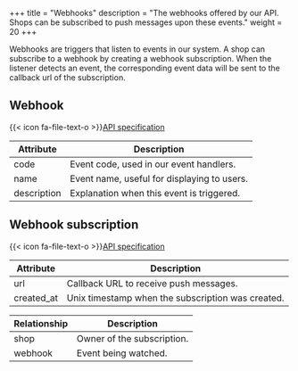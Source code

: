+++
title = "Webhooks"
description = "The webhooks offered by our API. Shops can be subscribed to push messages upon these events."
weight = 20
+++

Webhooks are triggers that listen to events in our system. A shop can subscribe to a webhook by creating a webhook subscription. When the listener detects an event, the corresponding event data will be sent to the callback url of the subscription.

## Webhook

{{< icon fa-file-text-o >}}[API specification](https://docs.myparcel.com/api-specification#/Webhooks)

Attribute   | Description
----------- | -----------
code        | Event code, used in our event handlers.
name        | Event name, useful for displaying to users.
description | Explanation when this event is triggered.

## Webhook subscription

{{< icon fa-file-text-o >}}[API specification](https://docs.myparcel.com/api-specification#/Shops/get_shops__shop_id__webhook_subscriptions)

Attribute   | Description
----------- | -----------
url         | Callback URL to receive push messages.
created_at  | Unix timestamp when the subscription was created.

Relationship | Description
------------ | -----------
shop         | Owner of the subscription.
webhook      | Event being watched.
